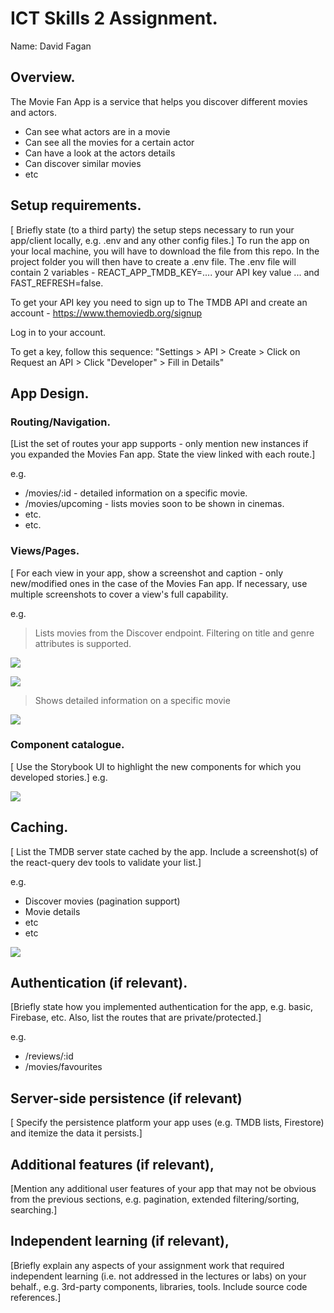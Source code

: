 
# ICT Skills 2 Assignment.

Name: David Fagan

## Overview.

The Movie Fan App is a service that helps you discover different movies and actors.
 
+ Can see what actors are in a movie
+ Can see all the movies for a certain actor
+ Can have a look at the actors details
+ Can discover similar movies
+ etc

## Setup requirements.

[ Briefly state (to a third party) the setup steps necessary to run your app/client locally, e.g. .env and any other config files.]
To run the app on your local machine, you will have to download the file from this repo. In the project folder you will then have to create a .env file. The .env file will contain 2 variables - REACT_APP_TMDB_KEY=.... your API key value ... and FAST_REFRESH=false.

To get your API key you need to sign up to The TMDB API and create an account - https://www.themoviedb.org/signup

Log in to your account. 

To get a key, follow this sequence:
"Settings > API > Create > Click on Request an API > Click "Developer" > Fill in Details"

## App Design.

### Routing/Navigation.

[List the set of routes your app supports - only mention new instances if you expanded the Movies Fan app. State the view linked with each route.] 

e.g.
+ /movies/:id - detailed information on a specific movie.
+ /movies/upcoming - lists movies soon to be shown in cinemas.
+ etc.
+ etc.

### Views/Pages.

[ For each view in your app, show a screenshot and caption - only new/modified ones in the case of the Movies Fan app. If necessary, use multiple screenshots to cover a view's full capability.

e.g.
>Lists movies from the Discover endpoint. Filtering on title and genre attributes is supported.

![][d1]

![][d2]

>Shows detailed information on a specific movie

![][detail]


### Component catalogue.

[ Use the Storybook UI to highlight the new components for which you developed stories.]
e.g.

![][stories]

## Caching.

[ List the TMDB server state cached by the app. Include a screenshot(s) of the react-query dev tools to validate your list.]

e.g.
+ Discover movies (pagination support)
+ Movie details
 + etc
+ etc

![][caching]

## Authentication (if relevant).

[Briefly state how you implemented authentication for the app, e.g. basic, Firebase, etc. Also, list the routes that are private/protected.]

e.g.
+ /reviews/:id
+ /movies/favourites

## Server-side persistence (if relevant)

[ Specify the persistence 
platform your app uses (e.g. TMDB lists, Firestore) and itemize the data it persists.]

## Additional features (if relevant),

[Mention any additional user features of your app that may not be obvious from the previous sections, e.g. pagination, extended filtering/sorting, searching.]

## Independent learning (if relevant),

[Briefly explain any aspects of your assignment work that required independent learning (i.e. not addressed in the lectures or labs) on your behalf., e.g. 3rd-party components, libraries, tools. Include source code references.]

[d1]: ./public/discover1.png
[d2]: ./public/discover2.png
[detail]: ./public/detail.png
[caching]: ./public/caching.png
[stories]: ./public/stories.png